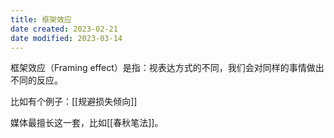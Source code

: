 ```yaml
---
title: 框架效应
date created: 2023-02-21
date modified: 2023-03-14
---
```


框架效应（Framing effect）是指：视表达方式的不同，我们会对同样的事情做出不同的反应。

比如有个例子：[[规避损失倾向]]

媒体最擅长这一套，比如[[春秋笔法]]。
